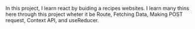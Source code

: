 In this project, I learn react by buiding a recipes websites. I learn many thins here through this project wheter it be Route, Fetching Data, Making POST request, Context API, and useReducer.

